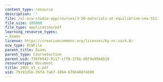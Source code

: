 ```yaml
---
content_type: resource
description: ''
file: /ol-ocw-studio-app/courses/3-20-materials-at-equilibrium-sma-5111-fall-2003/7919335b39fd7a671864676b4807eb09_2001_e1_s.pdf
file_size: 105088
file_type: application/pdf
learning_resource_types:
- Exams
license: https://creativecommons.org/licenses/by-nc-sa/4.0/
ocw_type: OCWFile
parent_title: Exams
parent_type: CourseSection
parent_uid: 730fb542-0117-c7f8-370b-d6f9a95b6b18
resourcetype: Document
title: 2001_e1_s.pdf
uid: 7919335b-39fd-7a67-1864-676b4807eb09
---
```

